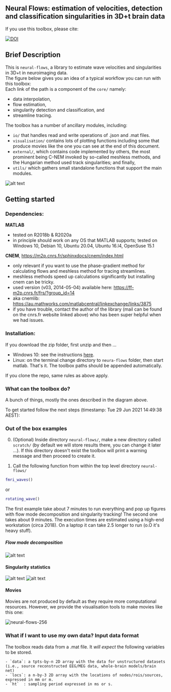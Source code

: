 
## Neural Flows: estimation of velocities, detection and classification singularities in 3D+t brain data

If you use this toolbox, please cite:

[![DOI](https://zenodo.org/badge/163922377.svg)](https://zenodo.org/badge/latestdoi/163922377)


## Brief Description 
This is `neural-flows`, a library to estimate wave velocities and singularities in 3D+t in neuroimaging data.  
The figure below gives you an idea of a typical workflow you can run with this toolbox:  
Each link of the path is a component of the `core/` namely: 
+ data interpolation, 
+ flow estimation, 
+ singularity detection and classification, and
+ streamline tracing. 


The toolbox has a number of ancillary modules, including:
+ `io/` that handles read and write operations of .json and .mat files.
+ `visualisation/` contains lots of plotting functions including some that produce movies like the one you can see at the end of this document. 
+ `external/`, which contains code implemented by others, the most prominent being C-NEM invoked by so-called meshless methods, and the Hungarian method  used track singularities; and finally, 
+  `utils/` which gathers small standalone functions that support the main modules. 



![alt text](https://github.com/brain-modelling-group/neural-flows/blob/master/demo-data/img/fig_workflow_pretty_vis.png?raw=true)

## Getting started

### Dependencies:

**MATLAB**
   + tested on R2018b & R2020a
   + in principle should work on any OS that MATLAB supports; tested on Windows 10, Debian 10, Ubuntu 20.04, Ubuntu 16.l4, OpenSuse 15.1 

**CNEM**, https://m2p.cnrs.fr/sphinxdocs/cnem/index.html
   + only relevant if you want to use the phase-gradient method for calculating flows and meshless method for tracing streamlines.
   + meshless methods speed up calculations significantly but installing cnem can be tricky. 
   + used version (v03, 2014-05-04) available here: https://ff-m2p.cnrs.fr/frs/?group_id=14
   + aka cnemlib: https://au.mathworks.com/matlabcentral/linkexchange/links/3875
   + if you have trouble, contact the author of the library (mail can be found on the cnrs.fr website linked above) who has been super helpful when we had issues. 


    
### Installation:

If you download the zip folder, first unzip and then ... 

- Windows 10: see the instructions [here](https://github.com/brain-modelling-group/neural-flows/wiki/Getting-started::Windows10::). 
- Linux: on the terminal change directory to `neura-flows` folder, then start matlab. That's it. The toolbox paths should be appended automatically. 

If you clone the repo, same rules as above apply. 

### What can the toolbox do?
A bunch of things, mostly the ones described in the diagram above.

To get started follow the next steps (timestamp: Tue 29 Jun 2021 14:49:38 AEST): 

### Out of the box examples

0. (Optional) Inside directory `neural-flows/`, make a new directory called `scratch/` (by default we will store results there, you can change it later ...). If this directory doesn't exist the toolbox will print a warning message and then proceed to create it. 

1. Call the following function from within the top level directory `neural-flows/`
```matlab
fmri_waves()
``` 
or 
```matlab
rotating_wave()
```

The first example take about 7 minutes to run everything and pop up figures with flow mode decomposition and singularity tracking! 
The second one takes about 9 minutes. The execution times are estimated using a high-end workstation (circa 2018). On a laptop it can take 2.5 longer to run (o.O it's heavy stuff).

##### Flow mode decomposition
![alt text](https://github.com/brain-modelling-group/neural-flows/blob/master/demo-data/img/fig_rotating_wave_svd.png?raw=true)

#### Singularity statistics
![alt text](https://github.com/brain-modelling-group/neural-flows/blob/master/demo-data/img/fig_summary_stats.png?raw=true)
![alt text](https://github.com/brain-modelling-group/neural-flows/blob/master/demo-data/img/fig_sing_tracking.png?raw=true)


#### Movies

Movies are not produced by default as they require more computational resources. However, we provide the visualisation tools to make movies like this one:

![neural-flows-256](https://user-images.githubusercontent.com/1563810/123740938-92b2b980-d8ec-11eb-9406-22e9e2a77b03.gif)



### What if I want to use my own data? Input data format
    
The toolbox reads data from a .mat file. It *will expect* the following variables to be stored.    
    
    - `data`: a tpts-by-n 2D array with the data for unstructured datasets (i.e., source reconstructed EEG/MEG data, whole-brain models/brain net) 
    - `locs`: a n-by-3 2D array with the locations of nodes/rois/sources, expressed in mm or m.
    - `ht`  : sampling period expressed in ms or s.
    
